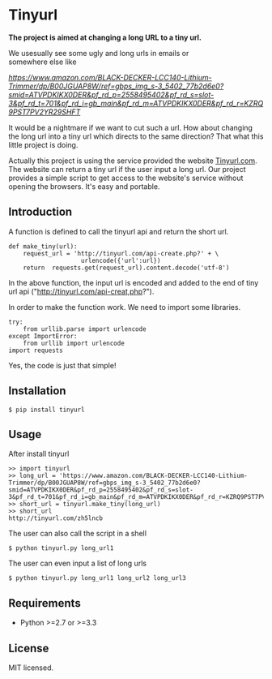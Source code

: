 

# Tinyurl
**The project is aimed at changing a long URL to a tiny url.** 
  
We usesually see some ugly and long urls in emails or    
somewhere else like   

*https://www.amazon.com/BLACK-DECKER-LCC140-Lithium-Trimmer/dp/B00JGUAP8W/ref=gbps_img_s-3_5402_77b2d6e0?smid=ATVPDKIKX0DER&pf_rd_p=2558495402&pf_rd_s=slot-3&pf_rd_t=701&pf_rd_i=gb_main&pf_rd_m=ATVPDKIKX0DER&pf_rd_r=KZRQ9PST7PV2YR29SHFT*

It would be a nightmare if we want to cut such a url. How about changing the long url into a tiny url which directs to the same direction? That what this little project is doing.

Actually this project is using the service provided the website [Tinyurl.com](http://tinyurl.com). The website can return a tiny url if the user input a long url. Our project provides a simple script to get access to the website's service without opening the browsers. It's easy and portable.

## Introduction
A function is defined to call the tinyurl api and return the short url.

	def make_tiny(url):
		request_url = 'http://tinyurl.com/api-create.php?' + \
	    				urlencode({'url':url})
		return 	requests.get(request_url).content.decode('utf-8')
		
In the above function, the input url is encoded and added to the end of tiny url api ("http://tinyurl.com/api-creat,php?").

In order to make the function work. We need to import some libraries.

	try:
		from urllib.parse import urlencode
	except ImportError:
		from urllib import urlencode
	import requests

Yes, the code is just that simple!

## Installation

	$ pip install tinyurl


## Usage

After install tinyurl

	>> import tinyurl
	>> long_url = 'https://www.amazon.com/BLACK-DECKER-LCC140-Lithium-Trimmer/dp/B00JGUAP8W/ref=gbps_img_s-3_5402_77b2d6e0?smid=ATVPDKIKX0DER&pf_rd_p=2558495402&pf_rd_s=slot-3&pf_rd_t=701&pf_rd_i=gb_main&pf_rd_m=ATVPDKIKX0DER&pf_rd_r=KZRQ9PST7PV2YR29SHFT'
	>> short_url = tinyurl.make_tiny(long_url)
	>> short_url
	http://tinyurl.com/zh5lncb

The user can also call the script in a shell

	$ python tinyurl.py long_url1

The user can even input a list of long urls

	$ python tinyurl.py long_url1 long_url2 long_url3
	
## Requirements

- Python >=2.7 or >=3.3

## License

MIT licensed.







